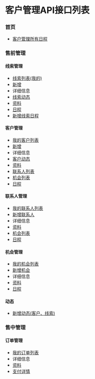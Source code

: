 # 客户管理API接口列表

### **首页**
 - [客户管理所有日程](index_schedule_list) 
 
### **售前管理**
#### 线索管理
 - [线索列表(我的)](pre_thread_list)
 - [新增](pre_thread_add)
 - 详细信息
  - [线索动态](pre_thread_dynamics)
  - [资料](pre_thread_info)
  - [日程](pre_thread_schedule)
 - [新增线索日程](pre_thread_schedule_add)

#### 客户管理
 - [我的客户列表](pre_custom_list)
 - [新增](pre_custom_add)
 - 详细信息
  - [客户动态](pre_custom_dynamics)
  - [资料](pre_custom_info)
  - [联系人列表](pre_custom_contacts_list)
  - [机会列表](pre_custom_chance_list)
  - [日程](pre_custom_schedule)

#### 联系人管理   
 - [我的联系人列表](pre_contacts_list)  
 - [新增联系人](pre_contacts_add)
 - 详细信息
  - [资料](pre_contacts_info)
  - [机会列表](pre_contacts_chance)
  - [日程](pre_contacts_schedule)

#### 机会管理   
 - [我的机会列表](pre_chance_list)  
 - [新增机会](pre_chance_add)
 - 详细信息
  - [资料](pre_chance_info)
  - [日程](pre_chance_schedule)

#### 动态   
 - [新增动态(客户、线索)](pre_dynamics_add) 

### **售中管理**

#### 订单管理  
  - [我的订单列表](mid_order_list)
  - 详细信息
   - [资料](mid_order_info)
   - [支付详情](mid_order_payinfo) 